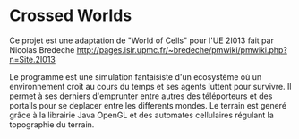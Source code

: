 # Crossed Worlds

Ce projet est une adaptation de "World of Cells" pour l'UE 2I013 fait par Nicolas Bredeche http://pages.isir.upmc.fr/~bredeche/pmwiki/pmwiki.php?n=Site.2I013 

Le programme est une simulation fantaisiste d'un ecosystème où un environnement croit au cours du temps et ses agents luttent pour survivre. Il permet à ses derniers d'emprunter entre autres des téléporteurs et des portails pour se deplacer entre les differents mondes.
Le terrain est generé grâce à la librairie Java OpenGL et des automates cellulaires régulant la topographie du terrain.
